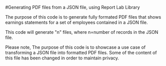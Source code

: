 #Generating PDF files from a JSON file, using Report Lab Library

The purpose of this code is to generate fully formated PDF files that shows earnings statements for a set of employees contained in a JSON file.   

This code will generate "n" files, where n=number of records in the JSON file.

Please note, The purpose of this code is to showcase a use case of transforming a JSON file into formatted PDF files. 
Some of the content of this file has been changed in order to maintain privacy. 
